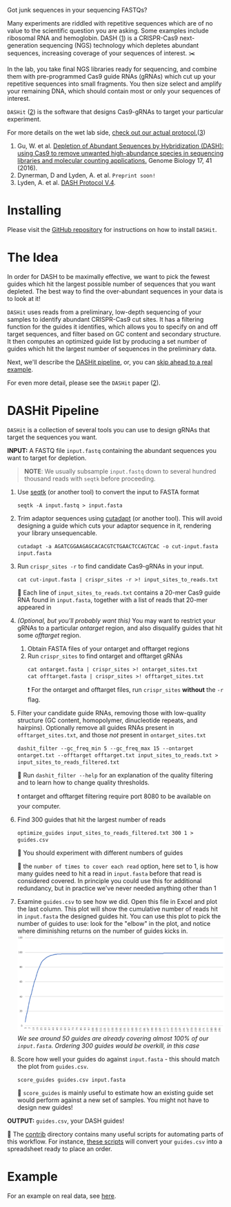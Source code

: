 Got junk sequences in your sequencing FASTQs? 

Many experiments are riddled with repetitive sequences which are of no
value to the scientific question you are asking. Some examples include
ribosomal RNA and hemoglobin. DASH ([1](#dash)) is a CRISPR-Cas9
next-generation sequencing (NGS) technology which depletes abundant
sequences, increasing coverage of your sequences of interest. :scissors:

In the lab, you take final NGS libraries ready for sequencing, and
combine them with pre-programmed Cas9 guide RNAs (gRNAs) which cut up
your repetitive sequences into small fragments. You then size select
and amplify your remaining DNA, which should contain most or only your
sequences of interest. 

`DASHit` ([2](#dashit)) is the software that designs Cas9-gRNAs to target your particular experiment.

For more details on the wet lab side, [check out our actual protocol.](https://dx.doi.org/10.17504/protocols.io.6rjhd4n)([3](#dash-protocol))

1. <a name="dash"></a> Gu, W. et al. [Depletion of Abundant Sequences by Hybridization (DASH): using Cas9 to remove unwanted high-abundance species in sequencing libraries and molecular counting applications.](https://genomebiology.biomedcentral.com/articles/10.1186/s13059-016-0904-5) Genome Biology 17, 41 (2016).
2. <a name="dashit"></a> Dynerman, D and Lyden, A. et al. `Preprint soon!`
3. <a name="dash-protocol"></a> Lyden, A. et al. [DASH Protocol V.4](https://https://dx.doi.org/10.17504/protocols.io.6rjhd4n).

# Installing 

Please visit the [GitHub repository](https://www.github.com/czbiohub/dashit) for instructions on how to install `DASHit`.

# The Idea
In order for DASH to be maximally effective, we want to pick the fewest guides which hit the largest possible number of sequences that you want depleted. The best way to find the over-abundant sequences in your data is to look at it!

`DASHit` uses reads from a preliminary, low-depth sequencing of your samples to identify abundant CRISPR-Cas9 cut sites. It has a filtering function for the guides it identifies, which allows you to specify on and off target sequences, and filter based on GC content and secondary structure. It then computes an optimized guide list by producing a set number of guides which hit the largest number of sequences in the preliminary data.

Next, we'll describe the [DASHit pipeline](#dashit-pipeline), or, you can [skip ahead to a real example](#a-real-example).

For even more detail, please see the `DASHit` paper ([2](#dashit)). 

# DASHit Pipeline
`DASHit` is a collection of several tools you can use to design gRNAs that target the sequences you want.

**INPUT:** A FASTQ file `input.fastq` containing the abundant sequences you want to target for depletion.

> **NOTE**: We usually subsample `input.fastq` down to several hundred thousand reads with `seqtk` before proceeding. 

1. Use [seqtk](https://github.com/lh3/seqtk) (or another tool) to convert the input to FASTA format
   ```shell
   seqtk -A input.fastq > input.fasta
   ```
2. Trim adaptor sequences using [cutadapt](https://cutadapt.readthedocs.io/en/stable/installation.html) (or another tool). This will avoid designing a guide which cuts your adaptor sequence in it, rendering your library unsequencable. 
   ```shell
   cutadapt -a AGATCGGAAGAGCACACGTCTGAACTCCAGTCAC -o cut-input.fasta input.fasta
   ```

3. Run `crispr_sites -r` to find candidate Cas9-gRNAs in your input.
   ```shell
   cat cut-input.fasta | crispr_sites -r >! input_sites_to_reads.txt
   ```
   :flashlight: Each line of `input_sites_to_reads.txt` contains a 20-mer Cas9 guide RNA found in `input.fasta`, together with a list of reads that 20-mer appeared in
4. *(Optional, but you'll probably want this)* You may want to restrict your gRNAs to a particular *ontarget* region, and also disqualify guides that hit some *offtarget* region.
   1. Obtain FASTA files of your ontarget and offtarget regions
   2. Run `crispr_sites` to find ontarget and offtarget gRNAs
      ```shell
	  cat ontarget.fasta | crispr_sites >! ontarget_sites.txt
      cat offtarget.fasta | crispr_sites >! offtarget_sites.txt
	  ```
      :heavy_exclamation_mark: For the ontarget and offtarget files, run `crispr_sites` **without** the `-r` flag.
5. Filter your candidate guide RNAs, removing those with low-quality structure (GC content, homopolymer, dinucleotide repeats, and hairpins). Optionally remove all guides RNAs present in `offtarget_sites.txt`, and those *not* present in `ontarget_sites.txt`
   ```shell
   dashit_filter --gc_freq_min 5 --gc_freq_max 15 --ontarget ontarget.txt --offtarget offtarget.txt input_sites_to_reads.txt > input_sites_to_reads_filtered.txt
   ```
   :flashlight: Run `dashit_filter --help` for an explanation of the quality filtering and to learn how to change quality thresholds.
   
   :heavy_exclamation_mark: ontarget and offtarget filtering require port 8080 to be available on your computer.
6. Find 300 guides that hit the largest number of reads
   ```shell
   optimize_guides input_sites_to_reads_filtered.txt 300 1 > guides.csv
   ```
   :flashlight: You should experiment with different numbers of guides 
   
   :flashlight: the `number of times to cover each read` option, here set to 1, is how many guides need to hit a read in `input.fasta` before that read is considered covered. In principle you could use this for additional redundancy, but in practice we've never needed anything other than 1
7. Examine `guides.csv` to see how we did. Open this file in Excel and plot the last column. This plot will show the cumulative number of reads hit in `input.fasta` the designed guides hit. You can use this plot to pick the number of guides to use: look for the "elbow" in the plot, and notice where diminishing returns on the number of guides kicks in.
   ![](./elbow.png)
   *We see around 50 guides are already covering almost 100% of our `input.fasta`. Ordering 300 guides would be overkill, in this case*
8. Score how well your guides do against `input.fasta` - this should match the plot from `guides.csv`.
   ```shell
   score_guides guides.csv input.fasta
   ```
   :flashlight: `score_guides` is mainly useful to estimate how an existing guide set would perform against a new set of samples. You might not have to design new guides!

**OUTPUT:** `guides.csv`, your DASH guides! 

:flashlight: The [contrib](https://github.com/czbiohub/dashit/tree/master/contrib) directory contains many useful scripts for automating parts of this workflow. For instance, [these scripts](https://github.com/czbiohub/dashit/tree/master/contrib/convert_guide_csv_scripts) will convert your `guides.csv` into a spreadsheet ready to place an order.

# Example
For an example on real data, see [here](https://github.com/czbiohub/croissants/tree/master/2019/dashit_workflow).
